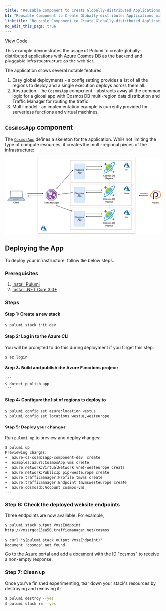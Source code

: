 ```yaml
---
title: "Reusable Component to Create Globally-distributed Applications with Azure Cosmos DB | C#"
h1: "Reusable Component to Create Globally-distributed Applications with Azure Cosmos DB"
linktitle: "Reusable Component to Create Globally-distributed Applications with Azure Cosmos DB"
no_edit_this_page: true
---
```


<!-- WARNING: this page was generated by a tool. Do not edit it by hand. -->
<!-- To change it, please see https://github.com/pulumi/docs/tree/master/tools/mktutorial. -->

<p class="mb-4 flex">
    <a class="flex flex-wrap items-center rounded text-xs text-white bg-blue-600 border-2 border-blue-600 px-2 mr-2 whitespace-no-wrap hover:text-white" style="height: 32px" href="https://github.com/pulumi/examples/tree/master/azure-cs-cosmosapp-component" target="_blank">
        <span><i class="fab fa-github pr-2"></i> View Code</span>
    </a>

</p>


This example demonstrates the usage of Pulumi to create globally-distributed applications with Azure Cosmos DB as the backend and pluggable infrastrustructure as the web tier.

The application shows several notable features:

1. Easy global deployments - a config setting provides a list of all the regions to deploy and a single execution deploys across them all.
2. Abstraction - the `CosmosApp` component - abstracts away all the common logic for a global app with Cosmos DB multi-region data distribution and Traffic Manager for routing the traffic.
3. Multi-model - an implementation example is currently provided for serverless functions and virtual machines.

## `CosmosApp` component

The [`CosmosApp`](https://github.com/pulumi/examples/blob/master/azure-cs-cosmosapp-component/cosmosApp.cs) defines a skeleton for the application. While not limiting the type of compute resources, it creates the multi-regional pieces of the infrastructure:

![Cosmos App](https://github.com/mikhailshilkov/pulumi-cosmos/raw/master/pictures/globalapp.png)

## Deploying the App

To deploy your infrastructure, follow the below steps.

### Prerequisites

1. [Install Pulumi](https://www.pulumi.com/docs/get-started/install/)
2. [Install .NET Core 3.0+](https://dotnet.microsoft.com/download)

### Steps

#### Step 1: Create a new stack

```
$ pulumi stack init dev
```

#### Step 2: Log in to the Azure CLI

You will be prompted to do this during deployment if you forget this step.

```
$ az login
```

#### Step 3: Build and publish the Azure Functions project:

    ```
    $ dotnet publish app
    ```

#### Step 4: Configure the list of regions to deploy to

```
$ pulumi config set azure:location westus
$ pulumi config set locations westus,westeurope
```

#### Step 5: Deploy your changes

Run `pulumi up` to preview and deploy changes:

```
$ pulumi up
Previewing changes:
+  azure-cs-cosmosapp-component-dev  create
+  examples:azure:CosmosApp vms create
+  azure:network:VirtualNetwork vnet-westeurope create
+  azure:network:PublicIp pip-westeurope create
+  azure:trafficmanager:Profile tmvms create
+  azure:trafficmanager:Endpoint tmvmswesteurope create
+  azure:cosmosdb:Account cosmos-vms
...
```

### Step 6: Check the deployed website endpoints

Three endpoints are now available. For example,

```
$ pulumi stack output VmssEndpoint
http://vmssrgcc15ea50.trafficmanager.net/cosmos

$ curl "$(pulumi stack output VmssEndpoint)"
Document 'cosmos' not found
```

Go to the Azure portal and add a document with the ID "cosmos" to receive a non-empty response.

### Step 7: Clean up

Once you've finished experimenting, tear down your stack's resources by destroying and removing it:

```bash
$ pulumi destroy --yes
$ pulumi stack rm --yes
```

